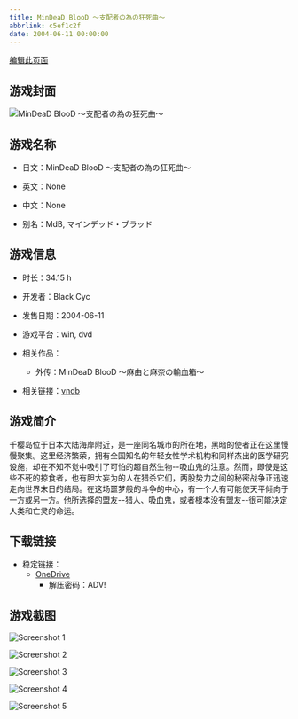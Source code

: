 ```yaml
---
title: MinDeaD BlooD ～支配者の為の狂死曲～
abbrlink: c5ef1c2f
date: 2004-06-11 00:00:00
---
```

[编辑此页面](https://github.com/ACG-3/ADV3-source/blob/main/source/_posts/games/MinDeaD%20BlooD%20%EF%BD%9E%E6%94%AF%E9%85%8D%E8%80%85%E3%81%AE%E7%82%BA%E3%81%AE%E7%8B%82%E6%AD%BB%E6%9B%B2%EF%BD%9E.md)

## 游戏封面

![MinDeaD BlooD ～支配者の為の狂死曲～](https://pan.timero.xyz/onedrive/img_lib_001/MinDeaD%20BlooD%20%EF%BD%9E%E6%94%AF%E9%85%8D%E8%80%85%E3%81%AE%E7%82%BA%E3%81%AE%E7%8B%82%E6%AD%BB%E6%9B%B2%EF%BD%9E_cover.avif)


## 游戏名称

- 日文：MinDeaD BlooD ～支配者の為の狂死曲～
- 英文：None
- 中文：None

- 别名：MdB, マインデッド・ブラッド


## 游戏信息

- 时长：34.15 h
- 开发者：Black Cyc
- 发售日期：2004-06-11
- 游戏平台：win, dvd
- 相关作品：
   - 外传：MinDeaD BlooD ～麻由と麻奈の輸血箱～

- 相关链接：[vndb](https://vndb.org/v1060)


## 游戏简介

千樱岛位于日本大陆海岸附近，是一座同名城市的所在地，黑暗的使者正在这里慢慢聚集。这里经济繁荣，拥有全国知名的年轻女性学术机构和同样杰出的医学研究设施，却在不知不觉中吸引了可怕的超自然生物--吸血鬼的注意。然而，即使是这些不死的掠食者，也有胆大妄为的人在猎杀它们，两股势力之间的秘密战争正迅速走向世界末日的结局。在这场噩梦般的斗争的中心，有一个人有可能使天平倾向于一方或另一方。他所选择的盟友--猎人、吸血鬼，或者根本没有盟友--很可能决定人类和亡灵的命运。




## 下载链接

- 稳定链接：
    - [OneDrive](https://pan.timero.xyz/onedrive/adv_lib_001/MinDeaD%20BlooD%20%EF%BD%9E%E6%94%AF%E9%85%8D%E8%80%85%E3%81%AE%E7%82%BA%E3%81%AE%E7%8B%82%E6%AD%BB%E6%9B%B2%EF%BD%9E)
        - 解压密码：ADV!



## 游戏截图


![Screenshot 1](https://pan.timero.xyz/onedrive/img_lib_001/MinDeaD%20BlooD%20%EF%BD%9E%E6%94%AF%E9%85%8D%E8%80%85%E3%81%AE%E7%82%BA%E3%81%AE%E7%8B%82%E6%AD%BB%E6%9B%B2%EF%BD%9E_Screenshot_1.avif)

![Screenshot 2](https://pan.timero.xyz/onedrive/img_lib_001/MinDeaD%20BlooD%20%EF%BD%9E%E6%94%AF%E9%85%8D%E8%80%85%E3%81%AE%E7%82%BA%E3%81%AE%E7%8B%82%E6%AD%BB%E6%9B%B2%EF%BD%9E_Screenshot_2.avif)

![Screenshot 3](https://pan.timero.xyz/onedrive/img_lib_001/MinDeaD%20BlooD%20%EF%BD%9E%E6%94%AF%E9%85%8D%E8%80%85%E3%81%AE%E7%82%BA%E3%81%AE%E7%8B%82%E6%AD%BB%E6%9B%B2%EF%BD%9E_Screenshot_3.avif)

![Screenshot 4](https://pan.timero.xyz/onedrive/img_lib_001/MinDeaD%20BlooD%20%EF%BD%9E%E6%94%AF%E9%85%8D%E8%80%85%E3%81%AE%E7%82%BA%E3%81%AE%E7%8B%82%E6%AD%BB%E6%9B%B2%EF%BD%9E_Screenshot_4.avif)

![Screenshot 5](https://pan.timero.xyz/onedrive/img_lib_001/MinDeaD%20BlooD%20%EF%BD%9E%E6%94%AF%E9%85%8D%E8%80%85%E3%81%AE%E7%82%BA%E3%81%AE%E7%8B%82%E6%AD%BB%E6%9B%B2%EF%BD%9E_Screenshot_5.avif)

